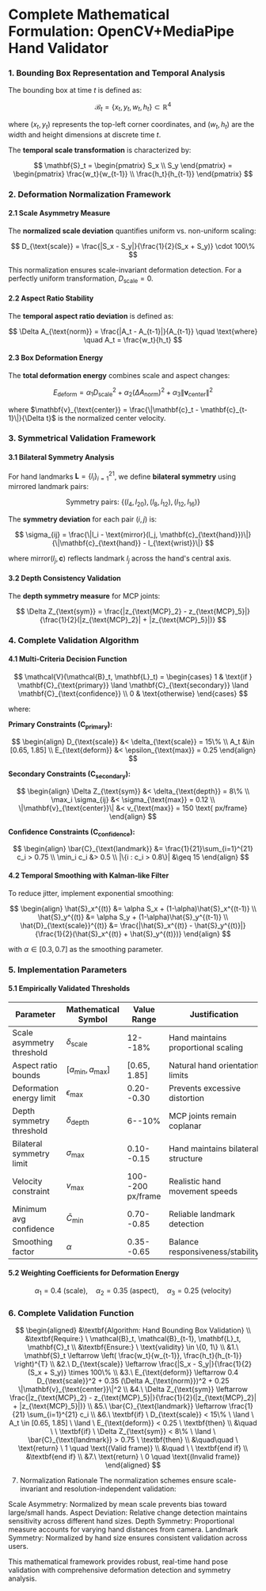 # Complete Mathematical Formulation: OpenCV+MediaPipe Hand Validator

### 1. Bounding Box Representation and Temporal Analysis

The bounding box at time $t$ is defined as:

$$
\mathcal{B}_t = \{x_t, y_t, w_t, h_t\} \subset \mathbb{R}^4
$$

where $(x_t, y_t)$ represents the top-left corner coordinates, and $(w_t, h_t)$ are the width and height dimensions at discrete time $t$.

The **temporal scale transformation** is characterized by:

$$
\mathbf{S}_t = \begin{pmatrix} S_x \\ S_y \end{pmatrix} = \begin{pmatrix} \frac{w_t}{w_{t-1}} \\ \frac{h_t}{h_{t-1}} \end{pmatrix}
$$

### 2. Deformation Normalization Framework

#### 2.1 Scale Asymmetry Measure

The **normalized scale deviation** quantifies uniform vs. non-uniform scaling:

$$
D_{\text{scale}} = \frac{|S_x - S_y|}{\frac{1}{2}(S_x + S_y)} \cdot 100\%
$$

This normalization ensures scale-invariant deformation detection. For a perfectly uniform transformation, $D_{\text{scale}} = 0$.

#### 2.2 Aspect Ratio Stability

The **temporal aspect ratio deviation** is defined as:

$$
\Delta A_{\text{norm}} = \frac{|A_t - A_{t-1}|}{A_{t-1}} \quad \text{where} \quad A_t = \frac{w_t}{h_t}
$$

#### 2.3 Box Deformation Energy

The **total deformation energy** combines scale and aspect changes:

$$
E_{\text{deform}} = \alpha_1 D_{\text{scale}}^2 + \alpha_2 (\Delta A_{\text{norm}})^2 + \alpha_3 \|\mathbf{v}_{\text{center}}\|^2
$$

where $\mathbf{v}_{\text{center}} = \frac{\|\mathbf{c}_t - \mathbf{c}_{t-1}\|}{\Delta t}$ is the normalized center velocity.

### 3. Symmetrical Validation Framework

#### 3.1 Bilateral Symmetry Analysis

For hand landmarks $\mathbf{L} = \{l_i\}_{i=1}^{21}$, we define **bilateral symmetry** using mirrored landmark pairs:

$$
\text{Symmetry pairs: } \{(l_4, l_{20}), (l_8, l_{12}), (l_{12}, l_{16})\}
$$

The **symmetry deviation** for each pair $(i,j)$ is:

$$
\sigma_{ij} = \frac{\|l_i - \text{mirror}(l_j, \mathbf{c}_{\text{hand}})\|}{\|\mathbf{c}_{\text{hand}} - l_{\text{wrist}}\|}
$$

where $\text{mirror}(l_j, \mathbf{c})$ reflects landmark $l_j$ across the hand's central axis.

#### 3.2 Depth Consistency Validation

The **depth symmetry measure** for MCP joints:

$$
\Delta Z_{\text{sym}} = \frac{|z_{\text{MCP}_2} - z_{\text{MCP}_5}|}{\frac{1}{2}(|z_{\text{MCP}_2}| + |z_{\text{MCP}_5}|)}
$$

### 4. Complete Validation Algorithm

#### 4.1 Multi-Criteria Decision Function

$$
\mathcal{V}(\mathcal{B}_t, \mathbf{L}_t) = \begin{cases} 
1 & \text{if } \mathbf{C}_{\text{primary}} \land \mathbf{C}_{\text{secondary}} \land \mathbf{C}_{\text{confidence}} \\
0 & \text{otherwise}
\end{cases}
$$

where:

**Primary Constraints ($\mathbf{C}_{\text{primary}}$):**

$$
\begin{align}
D_{\text{scale}} &< \delta_{\text{scale}} = 15\% \\
A_t &\in [0.65, 1.85] \\
E_{\text{deform}} &< \epsilon_{\text{max}} = 0.25
\end{align}
$$

**Secondary Constraints ($\mathbf{C}_{\text{secondary}}$):**

$$
\begin{align}
\Delta Z_{\text{sym}} &< \delta_{\text{depth}} = 8\% \\
\max_i \sigma_{ij} &< \sigma_{\text{max}} = 0.12 \\
\|\mathbf{v}_{\text{center}}\| &< v_{\text{max}} = 150 \text{ px/frame}
\end{align}
$$

**Confidence Constraints ($\mathbf{C}_{\text{confidence}}$):**

$$
\begin{align}
\bar{C}_{\text{landmark}} &= \frac{1}{21}\sum_{i=1}^{21} c_i > 0.75 \\
\min_i c_i &> 0.5 \\
|\{i : c_i > 0.8\}| &\geq 15
\end{align}
$$

#### 4.2 Temporal Smoothing with Kalman-like Filter

To reduce jitter, implement exponential smoothing:

$$
\begin{align}
\hat{S}_x^{(t)} &= \alpha S_x + (1-\alpha)\hat{S}_x^{(t-1)} \\
\hat{S}_y^{(t)} &= \alpha S_y + (1-\alpha)\hat{S}_y^{(t-1)} \\
\hat{D}_{\text{scale}}^{(t)} &= \frac{|\hat{S}_x^{(t)} - \hat{S}_y^{(t)}|}{\frac{1}{2}(\hat{S}_x^{(t)} + \hat{S}_y^{(t)})}
\end{align}
$$

with $\alpha \in [0.3, 0.7]$ as the smoothing parameter.

### 5. Implementation Parameters

#### 5.1 Empirically Validated Thresholds

| Parameter                     | Mathematical Symbol       | Value Range         | Justification                          |
|------------------------------|--------------------------|---------------------|----------------------------------------|
| Scale asymmetry threshold     | $\delta_{\text{scale}}$  | 12--18%            | Hand maintains proportional scaling    |
| Aspect ratio bounds          | $[a_{\min}, a_{\max}]$   | [0.65, 1.85]       | Natural hand orientation limits        |
| Deformation energy limit      | $\epsilon_{\text{max}}$  | 0.20--0.30         | Prevents excessive distortion          |
| Depth symmetry threshold      | $\delta_{\text{depth}}$  | 6--10%             | MCP joints remain coplanar             |
| Bilateral symmetry limit      | $\sigma_{\text{max}}$    | 0.10--0.15         | Hand maintains bilateral structure     |
| Velocity constraint          | $v_{\text{max}}$         | 100--200 px/frame  | Realistic hand movement speeds         |
| Minimum avg confidence       | $\bar{C}_{\min}$         | 0.70--0.85         | Reliable landmark detection            |
| Smoothing factor             | $\alpha$                 | 0.35--0.65         | Balance responsiveness/stability       |

#### 5.2 Weighting Coefficients for Deformation Energy

$$
\alpha_1 = 0.4 \text{ (scale)}, \quad \alpha_2 = 0.35 \text{ (aspect)}, \quad \alpha_3 = 0.25 \text{ (velocity)}
$$

### 6. Complete Validation Function

$$
\begin{aligned}
&\textbf{Algorithm: Hand Bounding Box Validation} \\
&\textbf{Require:} \ \mathcal{B}_t, \mathcal{B}_{t-1}, \mathbf{L}_t, \mathbf{C}_t \\
&\textbf{Ensure:} \ \text{validity} \in \{0, 1\} \\
&1.\ \mathbf{S}_t \leftarrow \left( \frac{w_t}{w_{t-1}}, \frac{h_t}{h_{t-1}} \right)^{T} \\
&2.\ D_{\text{scale}} \leftarrow \frac{|S_x - S_y|}{\frac{1}{2}(S_x + S_y)} \times 100\% \\
&3.\ E_{\text{deform}} \leftarrow 0.4 D_{\text{scale}}^2 + 0.35 (\Delta A_{\text{norm}})^2 + 0.25 \|\mathbf{v}_{\text{center}}\|^2 \\
&4.\ \Delta Z_{\text{sym}} \leftarrow \frac{|z_{\text{MCP}_2} - z_{\text{MCP}_5}|}{\frac{1}{2}(|z_{\text{MCP}_2}| + |z_{\text{MCP}_5}|)} \\
&5.\ \bar{C}_{\text{landmark}} \leftarrow \frac{1}{21} \sum_{i=1}^{21} c_i \\
&6.\ \textbf{if} \ D_{\text{scale}} < 15\% \ \land \ A_t \in [0.65, 1.85] \ \land \ E_{\text{deform}} < 0.25 \ \textbf{then} \\
&\quad \ \ \textbf{if} \ \Delta Z_{\text{sym}} < 8\% \ \land \ \bar{C}_{\text{landmark}} > 0.75 \ \textbf{then} \\
&\quad\quad \ \text{return} \ 1 \quad \text{(Valid frame)} \\
&\quad \ \ \textbf{end if} \\
&\textbf{end if} \\
&7.\ \text{return} \ 0 \quad \text{(Invalid frame)}
\end{aligned}
$$

7. Normalization Rationale
The normalization schemes ensure scale-invariant and resolution-independent validation:

Scale Asymmetry: Normalized by mean scale prevents bias toward large/small hands.
Aspect Deviation: Relative change detection maintains sensitivity across different hand sizes.
Depth Symmetry: Proportional measure accounts for varying hand distances from camera.
Landmark Symmetry: Normalized by hand size ensures consistent validation across users.

This mathematical framework provides robust, real-time hand pose validation with comprehensive deformation detection and symmetry analysis.
